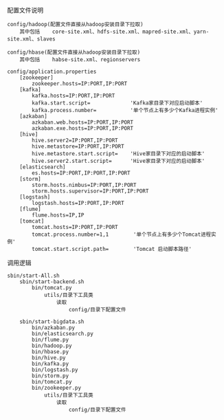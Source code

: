 

配置文件说明

    config/hadoop(配置文件直接从hadoop安装目录下拉取)
        其中包括    core-site.xml、hdfs-site.xml、mapred-site.xml、yarn-site.xml、slaves
    
    config/hbase(配置文件直接从hadoop安装目录下拉取)
        其中包括    habse-site.xml、regionservers
    
    config/application.properties
        [zookeeper]
            zookeeper.hosts=IP:PORT,IP:PORT
        [kafka]
            kafka.hosts=IP:PORT,IP:PORT
            kafka.start.script=             'Kafka家目录下对应启动脚本'
            kafka.process.number=           '单个节点上有多少个Kafka进程实例'
        [azkaban]
            azkaban.web.hosts=IP:PORT,IP:PORT
            azkaban.exe.hosts=IP:PORT,IP:PORT
        [hive]
            hive.server2=IP:PORT,IP:PORT
            hive.metastore=IP:PORT,IP:PORT
            hive.metastore.start.script=    'Hive家目录下对应的启动脚本'
            hive.server2.start.script=      'Hive家目录下对应的启动脚本'
        [elasticsearch]
            es.hosts=IP:PORT,IP:PORT,IP:PORT
        [storm]
            storm.hosts.nimbus=IP:PORT,IP:PORT
            storm.hosts.supervisor=IP:PORT,IP:PORT
        [logstash]
            logstash.hosts=IP:PORT,IP:PORT
        [flume]
            flume.hosts=IP,IP
        [tomcat]
            tomcat.hosts=IP:PORT,IP:PORT
            tomcat.process.number=1,1        '单个节点上有多少个Tomcat进程实例'
            tomcat.start.script.path=        'Tomcat 启动脚本路径'
调用逻辑

    sbin/start-All.sh
        sbin/start-backend.sh
            bin/tomcat.py
                utils/目录下工具类
                    读取
                        config/目录下配置文件

        sbin/start-bigdata.sh
            bin/azkaban.py
            bin/elasticsearch.py
            bin/flume.py
            bin/hadoop.py
            bin/hbase.py
            bin/hive.py
            bin/kafka.py
            bin/logstash.py
            bin/storm.py
            bin/tomcat.py
            bin/zookeeper.py
                utils/目录下工具类
                    读取
                        config/目录下配置文件
